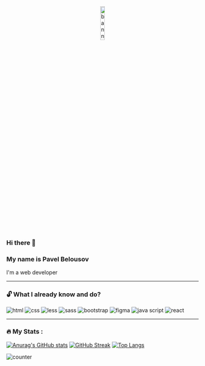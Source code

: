 <div id="banner" align="center">
  <img src="https://media.giphy.com/media/CAIgh8LKFbIciGx5Qe/giphy.gif" width="15%" alt="banner gif" />
</div>

<div id="greet">
  <h3>Hi there 👋</h3>
  <h3>My name is Pavel Belousov</h3>
  <p>I'm a web developer</p>
</div>

---

### :unlock: What I already know and do?
<p>
  <img src="https://img.shields.io/badge/HTML-E34F26?logo=html5&logoColor=white&style=for-the=badge" alt="html" />
  <img src="https://img.shields.io/badge/CSS-1572B6?logo=css3&logoColor=white&style=for-the=badge" alt="css" />
  <img src="https://img.shields.io/badge/LESS-1D365D?logo=less&logoColor=white&style=for-the=badge" alt="less" />
  <img src="https://img.shields.io/badge/SASS-CC6699?logo=sass&logoColor=white&style=for-the=badge" alt="sass" />
  <img src="https://img.shields.io/badge/BOOTSTRAP-7952B3?logo=bootstrap&logoColor=white&style=for-the=badge" alt="bootstrap" />
  <img src="https://img.shields.io/badge/FIGMA-F24E1E?logo=figma&logoColor=white&style=for-the=badge" alt="figma" />
  <img src="https://img.shields.io/badge/JAVA SCRIPT-F7DF1E?logo=javascript&logoColor=white&style=for-the=badge" alt="java script" />
  <img src="https://img.shields.io/badge/REACT-61DAFB?logo=react&logoColor=white&style=for-the=badge" alt="react" />
</p>

---

### :fire: My Stats :
[![Anurag's GitHub stats](https://github-readme-stats.vercel.app/api?username=signorpao&show_icons=true&theme=highcontrast)](https://github.com/signorpao/github-readme-stats)
[![GitHub Streak](http://github-readme-streak-stats.herokuapp.com?user=signorpao&theme=dark&background=000000)](https://git.io/streak-stats)
[![Top Langs](https://github-readme-stats.vercel.app/api/top-langs/?username=signorpao&layout=compact&theme=vision-friendly-dark)](https://github.com/anuraghazra/github-readme-stats)


<img src="https://komarev.com/ghpvc/?username=signorpao&style=flat-square&color=blue" alt="counter"/>

